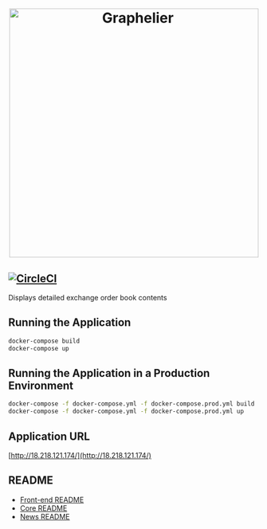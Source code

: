 # <p align="center"><img width="500" src="./CourseAdmin/logo.png" alt="Graphelier" /></p>

## [![CircleCI](https://circleci.com/gh/chris-baur/graphelier.svg?style=svg&circle-token=91a696402dbb05dff3fbdc09193709d8444ce8d4)](https://circleci.com/gh/chris-baur/graphelier)

Displays detailed exchange order book contents

## Running the Application

```sh
docker-compose build
docker-compose up
```

## Running the Application in a Production Environment

```sh
docker-compose -f docker-compose.yml -f docker-compose.prod.yml build
docker-compose -f docker-compose.yml -f docker-compose.prod.yml up
```

## Application URL

[http://18.218.121.174/](http://18.218.121.174/)

## README

- [Front-end README](https://github.com/Lercerss/graphelier/blob/master/app/README.md)
- [Core README](https://github.com/Lercerss/graphelier/blob/master/core/README.md)
- [News README](https://github.com/Lercerss/graphelier/blob/master/news/README.md)
